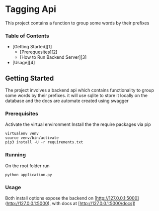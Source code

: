 # Tagging Api 

This project contains a function to group some words by their prefixes 

### Table of Contents

-   [Getting Started][1]
    -   [Prerequesites][2]
    -   [How to Run Backend Server][3]    
-   [Usage][4]    

## Getting Started

The project involves a backend api which contains functionality to group some words by their prefixes. 
it will use sqlite to store it locally on the database and the docs are automate created using swagger

### Prerequisites

Activate the virtual environment
Install the the require packages via pip 

```
virtualenv venv
source venv/bin/activate
pip3 install -U -r requirements.txt
```


### Running

On the root folder run 

```
python application.py
```



### Usage
Both install options expose the backend on [http://127.0.0.1:5000]
(http://127.0.0.1:5000), with docs at [http://127.0.0.1:5000/docs])
